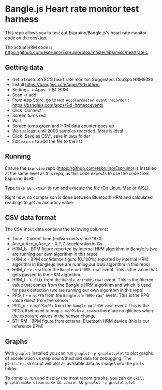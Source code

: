 Bangle.js Heart rate monitor test harness
===========================================

This repo allows you to test out Espruino/Bangle.js's heart rate monitor
code on the desktop.

The actual HRM code is https://github.com/espruino/Espruino/blob/master/libs/misc/heartrate.c

## Getting data

* Get a bluetooth ECG heart rate monitor. Suggested: CooSpo HRM808S
* Install https://banglejs.com/apps/?id=bthrm 
* Settings -> Apps -> BT HRM
* Scan -> add
* From App Store, go to `HRM Accelerometer event recorder` : https://banglejs.com/apps/?id=hrmacceven­ts 
* Click 'Connect'
* Screen turns red
* Wait...
* Screen turns green and HRM data counter goes up
* Wait at least until 2000 samples recorded. More is ideal
* Click 'Save as CSV', save in `data` folder
* Edit `main.c` to add the file to the list 


## Running

Ensure the `Espruino` repo (https://github.com/espruino/Espruino) is installed at the same level as this repo,
as this code expects to use the code from Espruino itself.

Type `make && ./main` to run and execute the file (On Linux, Mac or WSL).

Right now, no comparison is done between Bluetooth HRM and calculated readings to get an accuracy value.


## CSV data format

The CSV input data contains the following columns:

* Time - Current time (milliseconds since 1970)
* Acc_x,Acc_y,Acc_z - X,Y,Z acceleration in Gs
* HRM_b - BPM figure reported by internal HRM algorithm in Bangle.js (we are running our own algorithm in this repo)
* HRM_c - BPM confidence figure (0..100%) reported by internal HRM algorithm in Bangle.js (we are running our own algorithm in this repo)
* HRM_r - `e.raw` from the `Bangle.on("HRM-raw"` event. This is the value that gets passed to the HRM algorithm.
* HRM_f - `e.filt` from the `Bangle.on("HRM-raw"` event. This is the filtered value that comes from the Bangle's HRM algorithm and which is used for peak detection (we are running our own algorithm in this repo)
* PPG_r - `e.vcPPG` from the `Bangle.on("HRM-raw"` event. This is the PPG value direct from the sensor
* PPG_o - `e.vcPPGoffs` from the `Bangle.on("HRM-raw"` event. This is the PPG offset used to map `e.vcPPG` to `e.raw` so there are no glitches when the exposure values in the sensor change.
* BTHRM - BPM figure from external Bluetooth HRM device (this is our reference BPM)

## Graphs

With `gnuplot` installed you can run `gnuplot -p gnuplot.plot` to plot graphs of acceleration vs step count/theshold data for debugging.
The `plotfiles.sh` script will plot all available data as images into the `plots` folder.

To compile, run and display the most recent graphs, you can do `pkill gnuplot;make clean;make && ./main && gnuplot -p gnuplot.plot`
